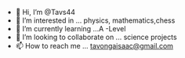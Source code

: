 - 👋 Hi, I’m @Tavs44
- 👀 I’m interested in ... physics, mathematics,chess
- 🌱 I’m currently learning ...A -Level
- 💞️ I’m looking to collaborate on ... science projects
- 📫 How to reach me ... tavongaisaac@gmail.com

<!---
Tavs44/Tavs44 is a ✨ special ✨ repository because its `README.md` (this file) appears on your GitHub profile.
You can click the Preview link to take a look at your changes.
--->
